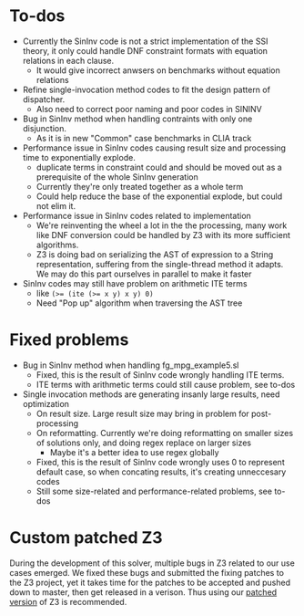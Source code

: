 # To-dos

- Currently the SinInv code is not a strict implementation of the SSI theory, it
  only could handle DNF constraint formats with equation relations in each clause.
    - It would give incorrect anwsers on benchmarks without equation relations
- Refine single-invocation method codes to fit the design pattern of dispatcher.
    - Also need to correct poor naming and poor codes in SININV
- Bug in SinInv method when handling contraints with only one disjunction.
    - As it is in new "Common" case benchmarks in CLIA track
- Performance issue in SinInv codes causing result size and processing time to
  exponentially explode.
    - duplicate terms in constraint could and should be moved out as a
    prerequisite of the whole SinInv generation
    - Currently they're only treated together as a whole term
    - Could help reduce the base of the exponential explode, but could not elim it.
- Performance issue in SinInv codes related to implementation
    - We're reinventing the wheel a lot in the the processing, many work like DNF
    conversion could be handled by Z3 with its more sufficient algorithms.
    - Z3 is doing bad on serializing the AST of expression to a String
    representation, suffering from the single-thread method it adapts. We may
    do this part ourselves in parallel to make it faster
- SinInv codes may still have problem on arithmetic ITE terms
    - like `(>= (ite (>= x y) x y) 0)`
    - Need "Pop up" algorithm when traversing the AST tree

# Fixed problems

- Bug in SinInv method when handling fg_mpg_example5.sl
    - Fixed, this is the result of SinInv code wrongly handling ITE terms.
    - ITE terms with arithmetic terms could still cause problem, see to-dos
- Single invocation methods are generating insanly large results, need
  optimization
    - On result size. Large result size may bring in problem for post-processing
    - On reformatting. Currently we're doing reformatting on smaller sizes of
      solutions only, and doing regex replace on larger sizes
        - Maybe it's a better idea to use regex globally
    - Fixed, this is the result of SinInv code wrongly uses 0 to represent
    default case, so when concating results, it's creating unneccesary codes
    - Still some size-related and performance-related problems, see to-dos

# Custom patched Z3

During the development of this solver, multiple bugs in Z3 related to our use
cases emerged. We fixed these bugs and submitted the fixing patches to the Z3
project, yet it takes time for the patches to be accepted and pushed down to
master, then get released in a verison. Thus using our [patched
version](https://github.com/chaserhkj/z3/tree/api-fix-4.5.0) of Z3 is
recommended.
